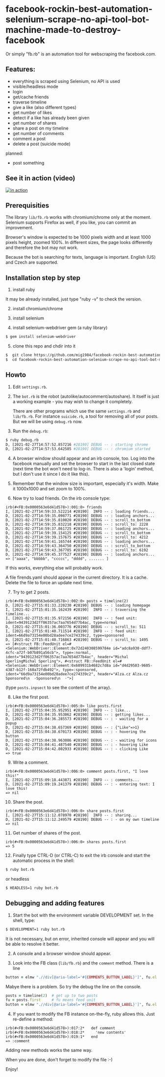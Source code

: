 # facebook-rockin-best-automation-selenium-scrape-no-api-tool-bot-machine-made-to-destroy-facebook

Or simply "fb.rb" is an automation tool for webscraping the facebook.com.


## Features:

  - everything is scraped using Selenium, no API is used
  - visible/headless mode
  - login
  - get/cache friends
  - traverse timeline
  - give a like (also different types)
  - get number of likes
  - detect if a like has already been given
  - get number of shares
  - share a post on my timeline
  - get number of comments
  - comment a post
  - delete a post (suicide mode)

planned:

  - post something


## See it in action (video)

[![in action](video.png)](https://www.youtube.com/watch?v=hf0iS7koCPo "In Action!")


## Prerequisities

The library `lib/fb.rb` works with chromium/chrome only at the moment. Selenium supports Firefox as well, if you like, you can commit an improvement.

Browser's window is expected to be 1000 pixels width and at least 1000 pixels height, zoomed 100%. In different sizes, the page looks differently and therefore the bot may not work.

Because the bot is searching for texts, language is important. English (US) and Czech are supported. 


## Installation step by step

1. install ruby

It may be already installed, just type "ruby -v" to check the version.

2. install chromium/chrome

3. install selenium

4. install selenium-webdriver gem (a ruby library)

```bash
$ gem install selenium-webdriver

```

5. clone this repo and chdir into it

```bash
$  git clone https://github.com/mig1984/facebook-rockin-best-automation-selenium-scrape-no-api-tool-bot-machine-made-to-destroy-facebook.git
$  cd facebook-rockin-best-automation-selenium-scrape-no-api-tool-bot-machine-made-to-destroy-facebook
```

## Howto

1. Edit `settings.rb`.

1. The `bot.rb` is the robot (autolike/autocomment/autoshare). It itself is just a working example - you may wish to change it completely.

   There are other programs which use the same `settings.rb` and `lib/fb.rb`. For instance `suicide.rb`, a tool for removing
   all of your posts. But we will be using `debug.rb` now.

3. Run the `debug.rb`:

```bash
$ ruby debug.rb
D, [2021-02-27T14:57:52.857216 #28190] DEBUG -- : starting chrome
D, [2021-02-27T14:57:53.642585 #28190] DEBUG -- : chromium started
```

4. A browser window should appear and an irb console, too. Log into the facebook manually and set the browser to start in the last closed state (next time the bot won't need to log-in. There is also a 'login' method, but I don't use it since I do it like this).

5. Remember that the window size is important, especially it's width. Make it 1000x1000 and set zoom to 100%.

6. Now try to load friends. On the irb console type:

```irb
irb(#<FB:0x0000563e6d41d578>):001:0> friends
I, [2021-02-27T14:59:33.522214 #28190]  INFO -- : loading friends...
D, [2021-02-27T14:59:35.098771 #28190] DEBUG -- : loading anchors...
D, [2021-02-27T14:59:35.810020 #28190] DEBUG -- : scroll_to_bottom
D, [2021-02-27T14:59:35.832218 #28190] DEBUG -- : scroll_to: 2228
D, [2021-02-27T14:59:37.861725 #28190] DEBUG -- : loading anchors...
D, [2021-02-27T14:59:39.154125 #28190] DEBUG -- : scroll_to_bottom
D, [2021-02-27T14:59:39.157675 #28190] DEBUG -- : scroll_to: 4212
D, [2021-02-27T14:59:41.165744 #28190] DEBUG -- : loading anchors...
D, [2021-02-27T14:59:43.364750 #28190] DEBUG -- : scroll_to_bottom
D, [2021-02-27T14:59:43.367785 #28190] DEBUG -- : scroll_to: 6192
D, [2021-02-27T14:59:45.377527 #28190] DEBUG -- : loading anchors...
=> ["aaaa", "bbbbb", "ccccc", "dddd", ....... ]
```

If this works, everything else will probably work.

A file firends.yaml should appear in the current directory. It is a cache. Delete the file to force an update next time.

7. Try to get 2 posts.

```irb
irb(#<FB:0x0000563e6d41d578>):002:0> posts = timeline(2)
D, [2021-02-27T15:01:33.220230 #28190] DEBUG -- : loading homepage
I, [2021-02-27T15:01:35.162439 #28190]  INFO -- : traversing the timeline...
I, [2021-02-27T15:01:35.972156 #28190]  INFO -- : feed unit: ident=9439123d2ff06357ac7aa7654d77b4ac, type=normal
D, [2021-02-27T15:01:36.003776 #28190] DEBUG -- : scroll_to: 511
I, [2021-02-27T15:01:40.711514 #28190]  INFO -- : feed unit: ident=66d9a73154e00bd28adee7ce274339c2, type=sponsored
D, [2021-02-27T15:01:40.716863 #28190] DEBUG -- : scroll_to: 1495
=> [#<struct FB::FeedUnit el=#<Selenium::WebDriver::Element:0x72d240308599784e id="adc8a930-ddf7-4cfc-a72f-b07b891a56cb">, type=:normal, ident="9439123d2ff06357ac7aa7654d77b4ac", header="Michal SperlingMichal Sperling">, #<struct FB::FeedUnit el=#<Selenium::WebDriver::Element:0x609931b4682c7d8a id="d4d29503-9605-4387-b12f-160a72fdb492">, type=:sponsored, ident="66d9a73154e00bd28adee7ce274339c2", header="Alza.cz Alza.cz Sponsored\n  ·Sponsored\n  ·">]
```

(type `posts.inpsect` to see the content of the array).

8. Like the first post.

```irb
irb(#<FB:0x0000563e6d41d578>):005:0> like posts.first
I, [2021-02-27T15:04:35.952951 #28190]  INFO -- : like...
D, [2021-02-27T15:04:35.953062 #28190] DEBUG -- : getting likes...
D, [2021-02-27T15:04:36.285573 #28190] DEBUG -- : - waiting for a popup
D, [2021-02-27T15:04:38.657369 #28190] DEBUG -- : {"Like"=>1}
D, [2021-02-27T15:04:38.670173 #28190] DEBUG -- : - hovering the button
D, [2021-02-27T15:04:38.963086 #28190] DEBUG -- : - waiting for icons
D, [2021-02-27T15:04:41.487540 #28190] DEBUG -- : - hovering Like
D, [2021-02-27T15:04:42.802933 #28190] DEBUG -- : - clicking Like
=> true
```

9. Write a comment.

```irb
irb(#<FB:0x0000563e6d41d578>):006:0> comment posts.first, "I love this!"
I, [2021-02-27T15:09:18.443871 #28190]  INFO -- : comments...
D, [2021-02-27T15:09:19.241379 #28190] DEBUG -- : - entering text: I love this!
=> nil
```

10. Share the post.

```irb
irb(#<FB:0x0000563e6d41d578>):006:0> share posts.first
I, [2021-02-27T15:11:12.078970 #28190]  INFO -- : sharing...
D, [2021-02-27T15:11:12.249579 #28190] DEBUG -- : - on my own timeline
=> nil
```

11. Get number of shares of the post.

```irb
irb(#<FB:0x0000563e6d41d578>):006:0> shares posts.first
=> 5
```

12. Finally type CTRL-D (or CTRL-C) to exit the irb console and start the automatic process in the shell:

```bash
$ ruby bot.rb
```

or headless

```bash
$ HEADLESS=1 ruby bot.rb
```


## Debugging and adding features

1. Start the bot with the environment variable DEVELOPMENT set. In the shell, type:

```bash
$ DEVELOPMENT=1 ruby bot.rb
```

It is not necessary, but on error, inherited console will appear and you will be able to resolve it better.

2. A console and a browser window should appear.

3. Look into the FB class (`lib/fb.rb`) and the `comment` method. There is a line

```ruby
button = elmw ".//div[@aria-label='#{COMMENTS_BUTTON_LABEL}']", fu.el
```

Mabye there is a problem. So try the debug the line on the console.

```ruby
posts = timeline(2)  # get up to two posts
fu = posts.first     # fu means feed unit
button = elmw ".//div[@aria-label='#{COMMENTS_BUTTON_LABEL}']", fu.el   # fu.el is the selenium's element
```

4. If you want to modify the FB instance on-the-fly, ruby allows this. Just re-define a method:

```irb
irb(#<FB:0x0000563e6d41d578>):017:2*   def comment
irb(#<FB:0x0000563e6d41d578>):018:2*     'new contents'
irb(#<FB:0x0000563e6d41d578>):019:1*   end
=> :comment
```

Adding new methods works the same way.

When you are done, don't forget to modify the file :-)


Enjoy!
